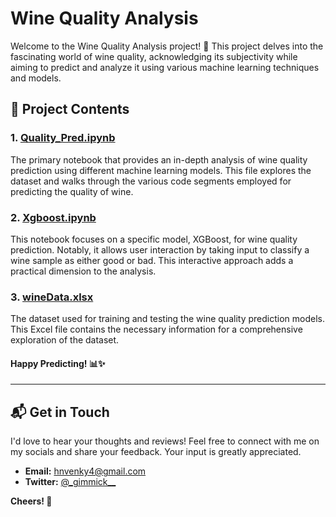 # Wine Quality Analysis

Welcome to the Wine Quality Analysis project! 🍷 This project delves into the fascinating world of wine quality, acknowledging its subjectivity while aiming to predict and analyze it using various machine learning techniques and models.

## 📂 Project Contents

### 1. [Quality_Pred.ipynb](Wine_Quality_Analysis/Quality_Pred.ipynb)

The primary notebook that provides an in-depth analysis of wine quality prediction using different machine learning models. This file explores the dataset and walks through the various code segments employed for predicting the quality of wine.

### 2. [Xgboost.ipynb](Wine_Quality_Analysis/Xgboost.ipynb)

This notebook focuses on a specific model, XGBoost, for wine quality prediction. Notably, it allows user interaction by taking input to classify a wine sample as either good or bad. This interactive approach adds a practical dimension to the analysis.

### 3. [wineData.xlsx](Wine_Quality_Analysis/wineData.xlsx)

The dataset used for training and testing the wine quality prediction models. This Excel file contains the necessary information for a comprehensive exploration of the dataset.

#### Happy Predicting! 📊✨

---

## 📬 Get in Touch

I'd love to hear your thoughts and reviews! Feel free to connect with me on my socials and share your feedback. Your input is greatly appreciated.

- **Email:** hnvenky4@gmail.com
- **Twitter:** [@\_gimmick\_\_](https://twitter.com/_gimmick__)

**Cheers! 🌟**
